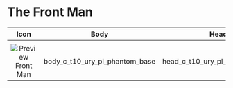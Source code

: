 # The Front Man

| Icon | Body | Head | Arms
| :--: | :--: | :--: | :--:
| | | | | 
| ![Preview](https://static.wikia.nocookie.net/callofduty/images/e/ec/Front_Man_Default_Skin_BO6.png/revision/latest?cb=20250103235851) <br>Front Man | body_c_t10_ury_pl_phantom_base | head_c_t10_ury_pl_phantom_base | vm_c_t10_ury_pl_phantom_base |
